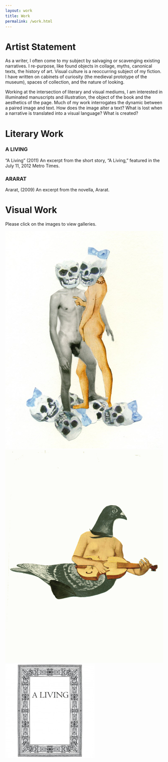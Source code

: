 ```yaml
---
layout: work
title: Work
permalink: /work.html
---
```


# Artist Statement

As a writer, I often come to my subject by salvaging or scavenging existing
narratives. I re-purpose, like found objects in collage, myths, canonical
texts, the history of art. Visual culture is a reoccurring subject of my
fiction. I have written on cabinets of curiosity (the medieval prototype of the
museum), spaces of collection, and the nature of looking.

Working at the intersection of literary and visual mediums, I am interested in
illuminated manuscripts and illustration, the object of the book and the
aesthetics of the page. Much of my work interrogates the dynamic between a
paired image and text. How does the image alter a text? What is lost when a
narrative is translated into a visual language? What is created?

# Literary Work

### A LIVING

“A Living” (2011)
An excerpt from the short story, “A Living,” featured in the July 11, 2012 Metro Times.

### ARARAT

Ararat, (2009)
An excerpt from the novella, Ararat.

# Visual Work

Please click on the images to view galleries.

<div class="galleries">
  <img src="/images/the_cannibals.jpg" alt="The Cannibals" />
  <img src="/images/mary.png" alt="Mary" />
  <img src="/images/a_living_manuscript.jpg" alt="COMING SOON" />
</div>
